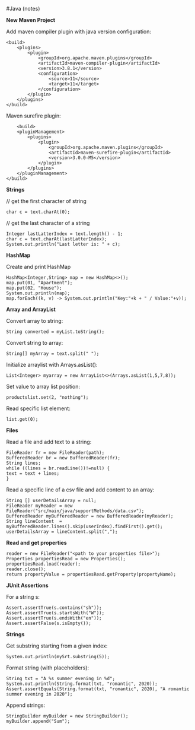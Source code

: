 #Java (notes)

**New Maven Project**

Add maven compiler plugin with java version configuration:

    <build>
        <plugins>
            <plugin>
                <groupId>org.apache.maven.plugins</groupId>
                <artifactId>maven-compiler-plugin</artifactId>
                <version>3.8.1</version>
                <configuration>
                    <source>11</source>
                    <target>11</target>
                </configuration>
            </plugin>
        </plugins>
    </build>
    
Maven surefire plugin:
    
        <build>
        <pluginManagement>
            <plugins>
                <plugin>
                    <groupId>org.apache.maven.plugins</groupId>
                    <artifactId>maven-surefire-plugin</artifactId>
                    <version>3.0.0-M5</version>
                </plugin>
            </plugins>
        </pluginManagement>
    </build>
    
    
**Strings** 

// get the first character of string

    char c = text.charAt(0);
    
// get the last character of a string

    Integer lastLatterIndex = text.length() - 1;
    char c = text.charAt(lastLatterIndex);
    System.out.println("Last letter is: " + c);
    
**HashMap**

Create and print HashMap

    HashMap<Integer,String> map = new HashMap<>();
    map.put(01, "Apartment");
    map.put(02, "House");
    System.out.println(map);
    map.forEach((k, v) -> System.out.println("Key:"+k + " / Value:"+v));


**Array and ArrayList**

Convert array to string:

    String converted = myList.toString();

Convert string to array:

    String[] myArray = text.split(" ");

Initialize arraylist with Arrays.asList():

    List<Integer> myarray = new ArrayList<>(Arrays.asList(1,5,7,8));

Set value to array list position:

    productslist.set(2, "nothing");

Read specific list element:

    list.get(0);


**Files**

Read a file and add text to a string:

    FileReader fr = new FileReader(path);
    BufferedReader br = new BufferedReader(fr);
    String lines;
    while ((lines = br.readLine())!=null) {
    text = text + lines;
    }

Read a specific line of a csv file and add content to an array:

    String [] userDetailsArray = null;
    FileReader myReader = new FileReader("src/main/java/supportMethods/data.csv");
    BufferedReader myBufferedReader = new BufferedReader(myReader);
    String lineContent  = myBufferedReader.lines().skip(userIndex).findFirst().get();
    userDetailsArray = lineContent.split(",");
    
 **Read and get properties**
 
    reader = new FileReader("<path to your properties file>");
    Properties propertiesRead = new Properties();
    propertiesRead.load(reader);
    reader.close();
    return propertyValue = propertiesRead.getProperty(propertyName);
 

**JUnit Assertions**

For a string s:

    Assert.assertTrue(s.contains("sh"));
    Assert.assertTrue(s.startsWith("W"));
    Assert.assertTrue(s.endsWith("en"));
    Assert.assertFalse(s.isEmpty());

**Strings**

Get substring starting from a given index:

    System.out.println(mySrt.substring(5));

Format string (with placeholders):

    String txt = "A %s summer evening in %d";
    System.out.println(String.format(txt, "romantic", 2020));
    Assert.assertEquals(String.format(txt, "romantic", 2020), "A romantic summer evening in 2020");

Append strings:

    StringBuilder myBuilder = new StringBuilder();
    myBuilder.append("Sum");
